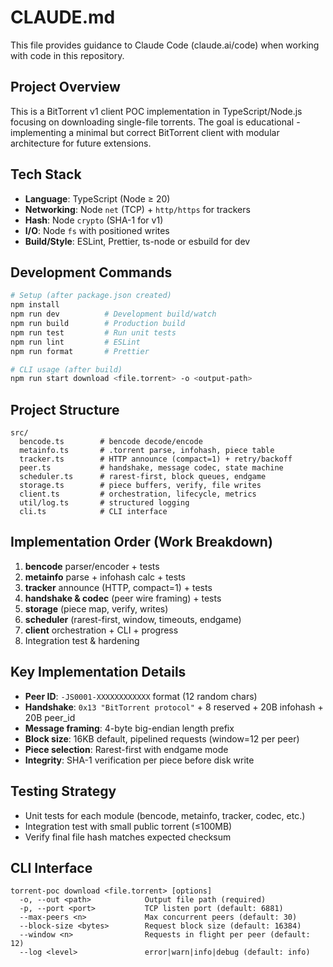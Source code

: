 # CLAUDE.md

This file provides guidance to Claude Code (claude.ai/code) when working with code in this repository.

## Project Overview

This is a BitTorrent v1 client POC implementation in TypeScript/Node.js focusing on downloading single-file torrents. The goal is educational - implementing a minimal but correct BitTorrent client with modular architecture for future extensions.

## Tech Stack

- **Language**: TypeScript (Node ≥ 20)
- **Networking**: Node `net` (TCP) + `http/https` for trackers
- **Hash**: Node `crypto` (SHA-1 for v1)
- **I/O**: Node `fs` with positioned writes
- **Build/Style**: ESLint, Prettier, ts-node or esbuild for dev

## Development Commands

```bash
# Setup (after package.json created)
npm install
npm run dev          # Development build/watch
npm run build        # Production build
npm run test         # Run unit tests
npm run lint         # ESLint
npm run format       # Prettier

# CLI usage (after build)
npm run start download <file.torrent> -o <output-path>
```

## Project Structure

```
src/
  bencode.ts        # bencode decode/encode
  metainfo.ts       # .torrent parse, infohash, piece table
  tracker.ts        # HTTP announce (compact=1) + retry/backoff
  peer.ts           # handshake, message codec, state machine
  scheduler.ts      # rarest-first, block queues, endgame
  storage.ts        # piece buffers, verify, file writes
  client.ts         # orchestration, lifecycle, metrics
  util/log.ts       # structured logging
  cli.ts            # CLI interface
```

## Implementation Order (Work Breakdown)

1. **bencode** parser/encoder + tests
2. **metainfo** parse + infohash calc + tests  
3. **tracker** announce (HTTP, compact=1) + tests
4. **handshake & codec** (peer wire framing) + tests
5. **storage** (piece map, verify, writes)
6. **scheduler** (rarest-first, window, timeouts, endgame)
7. **client** orchestration + CLI + progress
8. Integration test & hardening

## Key Implementation Details

- **Peer ID**: `-JS0001-XXXXXXXXXXXX` format (12 random chars)
- **Handshake**: `0x13 "BitTorrent protocol"` + 8 reserved + 20B infohash + 20B peer_id
- **Message framing**: 4-byte big-endian length prefix
- **Block size**: 16KB default, pipelined requests (window=12 per peer)
- **Piece selection**: Rarest-first with endgame mode
- **Integrity**: SHA-1 verification per piece before disk write

## Testing Strategy

- Unit tests for each module (bencode, metainfo, tracker, codec, etc.)
- Integration test with small public torrent (≤100MB)
- Verify final file hash matches expected checksum

## CLI Interface

```
torrent-poc download <file.torrent> [options]
  -o, --out <path>            Output file path (required)
  -p, --port <port>           TCP listen port (default: 6881)
  --max-peers <n>             Max concurrent peers (default: 30)
  --block-size <bytes>        Request block size (default: 16384)
  --window <n>                Requests in flight per peer (default: 12)
  --log <level>               error|warn|info|debug (default: info)
```